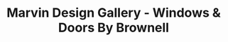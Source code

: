---
title: "Marvin Design Gallery - Windows & Doors By Brownell"
url: /west-lebanon/marvin-design-gallery-windows-and-doors-by-brownell/
shop: doors
---
